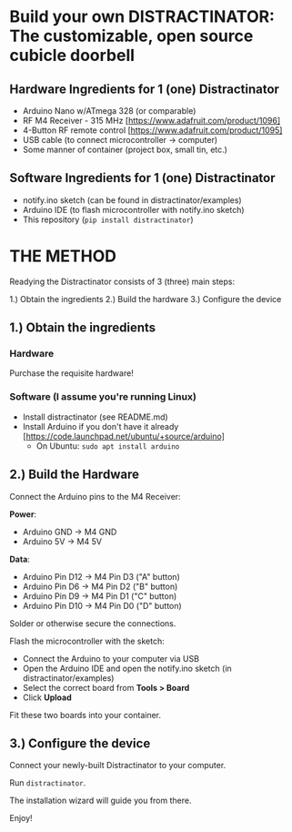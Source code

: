 # Build your own DISTRACTINATOR: The customizable, open source cubicle doorbell #

## Hardware Ingredients for 1 (one) Distractinator ##

* Arduino Nano w/ATmega 328 (or comparable)
* RF M4 Receiver - 315 MHz [https://www.adafruit.com/product/1096]
* 4-Button RF remote control [https://www.adafruit.com/product/1095]
* USB cable (to connect microcontroller -> computer)
* Some manner of container (project box, small tin, etc.)

## Software Ingredients for 1 (one) Distractinator ##

* notify.ino sketch (can be found in distractinator/examples)
* Arduino IDE (to flash microcontroller with notify.ino sketch)
* This repository (`pip install distractinator`)

# THE METHOD #

Readying the Distractinator consists of 3 (three) main steps:
	
1.) Obtain the ingredients
2.) Build the hardware
3.) Configure the device

## 1.) Obtain the ingredients ##

### Hardware ###

Purchase the requisite hardware!

### Software (I assume you're running Linux) ###

* Install distractinator (see README.md)
* Install Arduino if you don't have it already [https://code.launchpad.net/ubuntu/+source/arduino]
	* On Ubuntu: `sudo apt install arduino` 

## 2.) Build the Hardware ##

Connect the Arduino pins to the M4 Receiver:

**Power**:

* Arduino GND -> M4 GND
* Arduino 5V -> M4 5V

**Data**:

* Arduino Pin D12 -> M4 Pin D3 ("A" button)
* Arduino Pin D6  -> M4 Pin D2 ("B" button)
* Arduino Pin D9  -> M4 Pin D1 ("C" button)
* Arduino Pin D10 -> M4 Pin D0 ("D" button)

Solder or otherwise secure the connections.

Flash the microcontroller with the sketch:

* Connect the Arduino to your computer via USB
* Open the Arduino IDE and open the notify.ino sketch (in distractinator/examples)
* Select the correct board from **Tools > Board**
* Click **Upload**

Fit these two boards into your container.

## 3.) Configure the device ##

Connect your newly-built Distractinator to your computer. 

Run `distractinator`. 

The installation wizard will guide you from there.

Enjoy!

